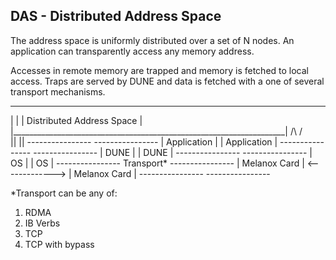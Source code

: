 DAS - Distributed Address Space
---------------------------------

The address space is uniformly distributed over a set of N nodes.
An application can transparently access any memory address.

Accesses in remote memory are trapped and memory is fetched to local access.
Traps are served by DUNE and data is fetched with a one of several transport mechanisms.

 ______________________________________________________________________
 |                                                                    |
 |                     Distributed Address Space                      |
 |____________________________________________________________________|
               /\                                     /\
               ||                                     ||
        ----------------                       ---------------- 
        |  Application |                       |  Application | 
        ----------------                       ---------------- 
        |     DUNE     |                       |     DUNE     | 
        ----------------                       ---------------- 
        |      OS      |                       |      OS      | 
        ----------------       Transport*      ---------------- 
        | Melanox Card |    <------------->    | Melanox Card | 
        ----------------                       ----------------


*Transport can be any of:
1) RDMA
2) IB Verbs
3) TCP
4) TCP with bypass


